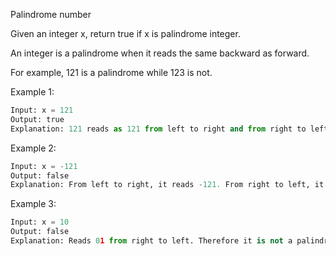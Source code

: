 Palindrome number

Given an integer x, return true if x is palindrome integer.

An integer is a palindrome when it reads the same backward as forward.

For example, 121 is a palindrome while 123 is not.

Example 1:

```python
Input: x = 121
Output: true
Explanation: 121 reads as 121 from left to right and from right to left.
```

Example 2:

```python
Input: x = -121
Output: false
Explanation: From left to right, it reads -121. From right to left, it becomes 121-. Therefore it is not a palindrome.
```

Example 3:

```python
Input: x = 10
Output: false
Explanation: Reads 01 from right to left. Therefore it is not a palindrome.
```
